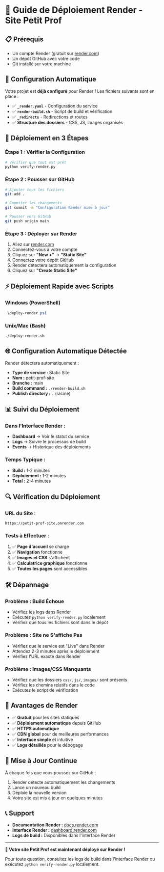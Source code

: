 # 🚀 Guide de Déploiement Render - Site Petit Prof

## 📋 **Prérequis**

- Un compte Render (gratuit sur [render.com](https://render.com))
- Un dépôt GitHub avec votre code
- Git installé sur votre machine

## 🔧 **Configuration Automatique**

Votre projet est **déjà configuré** pour Render ! Les fichiers suivants sont en place :

- ✅ **`_render.yaml`** - Configuration du service
- ✅ **`render-build.sh`** - Script de build et vérification
- ✅ **`_redirects`** - Redirections et routes
- ✅ **Structure des dossiers** - CSS, JS, images organisés

## 🚀 **Déploiement en 3 Étapes**

### **Étape 1 : Vérifier la Configuration**
```bash
# Vérifier que tout est prêt
python verify-render.py
```

### **Étape 2 : Pousser sur GitHub**
```bash
# Ajouter tous les fichiers
git add .

# Commiter les changements
git commit -m "Configuration Render mise à jour"

# Pousser vers GitHub
git push origin main
```

### **Étape 3 : Déployer sur Render**
1. Allez sur [render.com](https://render.com)
2. Connectez-vous à votre compte
3. Cliquez sur **"New +"** → **"Static Site"**
4. Connectez votre dépôt GitHub
5. Render détectera automatiquement la configuration
6. Cliquez sur **"Create Static Site"**

## ⚡ **Déploiement Rapide avec Scripts**

### **Windows (PowerShell)**
```powershell
.\deploy-render.ps1
```

### **Unix/Mac (Bash)**
```bash
./deploy-render.sh
```

## 🌐 **Configuration Automatique Détectée**

Render détectera automatiquement :

- **Type de service :** Static Site
- **Nom :** petit-prof-site
- **Branche :** main
- **Build command :** `./render-build.sh`
- **Publish directory :** `.` (racine)

## 📊 **Suivi du Déploiement**

### **Dans l'Interface Render :**
- **Dashboard** → Voir le statut du service
- **Logs** → Suivre le processus de build
- **Events** → Historique des déploiements

### **Temps Typique :**
- **Build :** 1-2 minutes
- **Déploiement :** 1-2 minutes
- **Total :** 2-4 minutes

## 🔍 **Vérification du Déploiement**

### **URL du Site :**
```
https://petit-prof-site.onrender.com
```

### **Tests à Effectuer :**
1. ✅ **Page d'accueil** se charge
2. ✅ **Navigation** fonctionne
3. ✅ **Images et CSS** s'affichent
4. ✅ **Calculatrice graphique** fonctionne
5. ✅ **Toutes les pages** sont accessibles

## 🛠️ **Dépannage**

### **Problème : Build Échoue**
- Vérifiez les logs dans Render
- Exécutez `python verify-render.py` localement
- Vérifiez que tous les fichiers sont dans le dépôt

### **Problème : Site ne S'affiche Pas**
- Vérifiez que le service est "Live" dans Render
- Attendez 2-3 minutes après le déploiement
- Vérifiez l'URL exacte dans Render

### **Problème : Images/CSS Manquants**
- Vérifiez que les dossiers `css/`, `js/`, `images/` sont présents
- Vérifiez les chemins relatifs dans le code
- Exécutez le script de vérification

## 📱 **Avantages de Render**

- ✅ **Gratuit** pour les sites statiques
- ✅ **Déploiement automatique** depuis GitHub
- ✅ **HTTPS automatique**
- ✅ **CDN global** pour de meilleures performances
- ✅ **Interface simple** et intuitive
- ✅ **Logs détaillés** pour le débogage

## 🔄 **Mise à Jour Continue**

À chaque fois que vous poussez sur GitHub :
1. Render détecte automatiquement les changements
2. Lance un nouveau build
3. Déploie la nouvelle version
4. Votre site est mis à jour en quelques minutes

## 📞 **Support**

- **Documentation Render :** [docs.render.com](https://docs.render.com)
- **Interface Render :** [dashboard.render.com](https://dashboard.render.com)
- **Logs de build :** Disponibles dans l'interface Render

---

**🎉 Votre site Petit Prof est maintenant déployé sur Render !**

Pour toute question, consultez les logs de build dans l'interface Render ou exécutez `python verify-render.py` localement.


